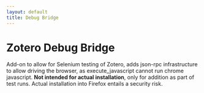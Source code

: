 ```yaml
---
layout: default
title: Debug Bridge
---
```


# Zotero Debug Bridge

Add-on to allow for Selenium testing of Zotero, adds json-rpc infrastructure to allow driving the browser, as
execute_javascript cannot run chrome javascript. **Not intended for actual installation**, only for addition as part of
test runs. Actual installation into Firefox entails a security risk.

